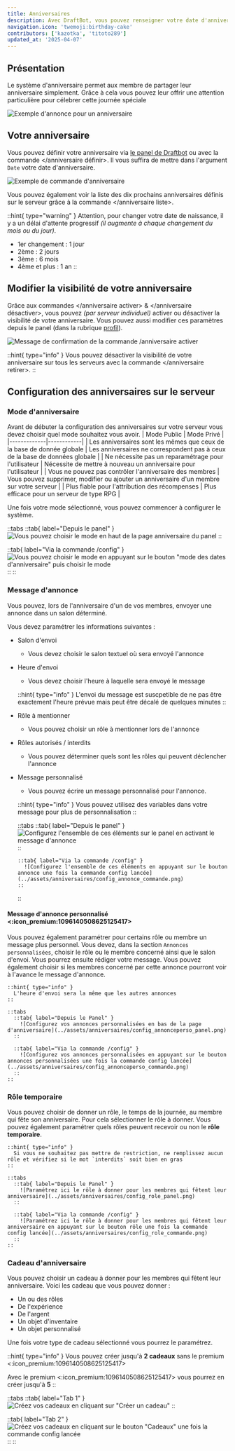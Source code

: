 ```yaml
---
title: Anniversaires
description: Avec DraftBot, vous pouvez renseigner votre date d'anniversaire et offrir des récompenses aux membres de votre serveur qui fêtent leur anniversaire !
navigation.icon: 'twemoji:birthday-cake'
contributors: ['kazotka', 'titoto289']
updated_at: '2025-04-07'
---
```


## Présentation

Le système d'anniversaire permet aux membre de partager leur anniversaire simplement. Grâce à cela vous pouvez leur offrir une attention particulière pour célebrer cette journée spéciale

![Exemple d'annonce pour un anniversaire](../assets/anniversaires/exemple_annonce_anniversaire.png)

## Votre anniversaire

Vous pouvez définir votre anniversaire via [le panel de Draftbot](/dashboard/user/profil) ou avec la commande \</anniversaire définir>. Il vous suffira de mettre dans l'argument `Date` votre date d'anniversaire.

![Exemple de commande d'anniversaire](../assets/birthday/command_review.png)

Vous pouvez également voir la liste des dix prochains anniversaires définis sur le serveur grâce à la commande \</anniversaire liste>.

::hint{ type="warning" }
  Attention, pour changer votre date de naissance, il y a un délai d'attente progressif *(il augmente à chaque changement du mois ou du jour)*.

  - 1er changement : 1 jour
  - 2ème : 2 jours
  - 3ème : 6 mois
  - 4ème et plus : 1 an
::

## Modifier la visibilité de votre anniversaire

Grâce aux commandes \</anniversaire activer> & \</anniversaire désactiver>, vous pouvez *(par serveur individuel)* activer ou désactiver la visibilité de votre anniversaire. Vous pouvez aussi modifier ces paramètres depuis le panel  (dans la rubrique [profil](/dashboard/user/profil)).

![Message de confirmation de la commande /anniversaire activer](../assets/birthday/birthday_enable.png)

::hint{ type="info" }
  Vous pouvez désactiver la visibilité de votre anniversaire sur tous les serveurs avec la commande \</anniversaire retirer>.
::

## Configuration des anniversaires sur le serveur


### Mode d'anniversaire
Avant de débuter la configuration des anniversaires sur votre serveur vous devez choisir quel mode souhaitez vous avoir.
| Mode Public | Mode Privé |
|-------------|------------|
| Les anniversaires sont les mêmes que ceux de la base de donnée globale | Les anniversaires ne correspondent pas à ceux de la base de données globale |
| Ne nécessite pas un reparamétrage pour l'utilisateur | Nécessite de mettre à nouveau un anniversaire pour l'utilisateur |
| Vous ne pouvez pas contrôler l'anniversaire des membres | Vous pouvez supprimer, modifier ou ajouter un anniversaire d'un membre sur votre serveur |
| Plus fiable pour l'attribution des récompenses | Plus efficace pour un serveur de type RPG |

Une fois votre mode sélectionné, vous pouvez commencer à configurer le système.

::tabs
  ::tab{ label="Depuis le panel" }
    ![Vous pouvez choisir le mode en haut de la page anniversaire du panel](../assets/anniversaires/config_mode_panel.png)
  ::

  ::tab{ label="Via la commande /config" }
    ![Vous pouvez choisir le mode en appuyant sur le bouton "mode des dates d'anniversaire" puis choisir le mode](../assets/anniversaires/config_mode_commande.png)
  ::
::

### Message d'annonce

Vous pouvez, lors de l'anniversaire d'un de vos membres, envoyer une annonce dans un salon déterminé.

Vous devez paramétrer les informations suivantes :
- Salon d'envoi
    - Vous devez choisir le salon textuel où sera envoyé l'annonce
- Heure d'envoi
    - Vous devez choisir l'heure à laquelle sera envoyé le message

    ::hint{ type="info" }
      L'envoi du message est suscpetible de ne pas être exactement l'heure prévue mais peut être décalé de quelques minutes
    ::
- Rôle à mentionner
    - Vous pouvez choisir un rôle à mentionner lors de l'annonce
- Rôles autorisés / interdits
    - Vous pouvez déterminer quels sont les rôles qui peuvent déclencher l'annonce
- Message personnalisé
    - Vous pouvez écrire un  message personnalisé pour l'annonce.

    ::hint{ type="info" }
      Vous pouvez utilisez des variables dans votre message pour plus de personnalisation
    ::

    ::tabs
      ::tab{ label="Depuis le panel" }
        ![Configurez l'ensemble de ces éléments sur le panel en activant le message d'annonce](../assets/anniversaires/config_annonce_panel.png)
      ::

      ::tab{ label="Via la commande /config" }
        ![Configurez l'ensemble de ces éléments en appuyant sur le bouton annonce une fois la commande config lancée](../assets/anniversaires/config_annonce_commande.png)
      ::
    ::


#### Message d'annonce personnalisé <:icon_premium:1096140508625125417>
Vous pouvez également paramétrer pour certains rôle ou membre un message plus personnel.
Vous devez, dans la section `Annonces personnalisées`, choisir le rôle ou le membre concerné ainsi que le salon d'envoi. Vous pourrez ensuite rédiger votre message. Vous pouvez également choisir si les membres concerné par cette annonce pourront voir à l'avance le message d'annonce.

    ::hint{ type="info" }
      L'heure d'envoi sera la même que les autres annonces
    ::

    ::tabs
      ::tab{ label="Depuis le Panel" }
        ![Configurez vos annonces personnalisées en bas de la page d'anniversaire](../assets/anniversaires/config_annonceperso_panel.png)
      ::

      ::tab{ label="Via la commande /config" }
        ![Configurez vos annonces personnalisées en appuyant sur le bouton annonces personnalisées une fois la commande config lancée](../assets/anniversaires/config_annonceperso_commande.png)
      ::
    ::


### Rôle temporaire
Vous pouvez choisir de donner un rôle, le temps de la journée, au membre qui fête son anniversaire. Pour cela sélectionner le rôle à donner. Vous pouvez également paramétrer quels rôles peuvent recevoir ou non le **rôle temporaire**.

    ::hint{ type="info" }
      Si vous ne souhaitez pas mettre de restriction, ne remplissez aucun rôle et vérifiez si le mot `interdits` soit bien en gras
    ::

    ::tabs
      ::tab{ label="Depuis le Panel" }
        ![Paramétrez ici le rôle à donner pour les membres qui fêtent leur anniversaire](../assets/anniversaires/config_role_panel.png)
      ::

      ::tab{ label="Via la commande /config" }
        ![Paramétrez ici le rôle à donner pour les membres qui fêtent leur anniversaire en appuyant sur le bouton rôle une fois la commande config lancée](../assets/anniversaires/config_role_commande.png)
      ::
    ::

### Cadeau d'anniversaire

Vous pouvez choisir un cadeau à donner pour les membres qui fêtent leur anniversaire. Voici les cadeau que vous pouvez donner :
- Un ou des rôles
- De l'expérience
- De l'argent
- Un objet d'inventaire
- Un objet personnalisé

Une fois votre type de cadeau sélectionné vous pourrez le paramétrez.

::hint{ type="info" }
  Vous pouvez créer jusqu'à **2 cadeaux** sans le premium <:icon_premium:1096140508625125417>

  Avec le premium <:icon_premium:1096140508625125417> vous pourrez en créer jusqu'à **5**
::

::tabs
  ::tab{ label="Tab 1" }
    ![Créez vos cadeaux en cliquant sur "Créer un cadeau"](../assets/anniversaires/config_gift_panel.png)
  ::

  ::tab{ label="Tab 2" }
    ![Créez vos cadeaux en cliquant sur le bouton "Cadeaux" une fois la commande config lancée](../assets/anniversaires/config_gift_commande.png)
  ::
::